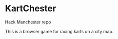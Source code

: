 KartChester
===========

Hack Manchester repo

This is a browser game for racing karts on a city map.

